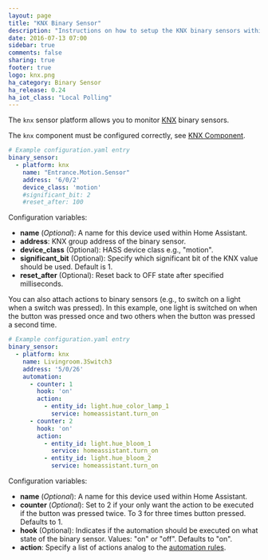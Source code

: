 ```yaml
---
layout: page
title: "KNX Binary Sensor"
description: "Instructions on how to setup the KNX binary sensors within Home Assistant."
date: 2016-07-13 07:00
sidebar: true
comments: false
sharing: true
footer: true
logo: knx.png
ha_category: Binary Sensor
ha_release: 0.24
ha_iot_class: "Local Polling"
---
```


The `knx` sensor platform allows you to monitor [KNX](http://www.knx.org) binary sensors.

The `knx` component must be configured correctly, see [KNX Component](/components/knx).

```yaml
# Example configuration.yaml entry
binary_sensor:
  - platform: knx
    name: "Entrance.Motion.Sensor"
    address: '6/0/2'
    device_class: 'motion'
    #significant_bit: 2
    #reset_after: 100
```

Configuration variables:

- **name** (*Optional*): A name for this device used within Home Assistant.
- **address**: KNX group address of the binary sensor.
- **device_class** (Optional): HASS device class e.g., "motion".
- **significant_bit** (Optional): Specify which significant bit of the KNX value should be used. Default is 1.
- **reset_after** (Optional): Reset back to OFF state after specified milliseconds.

You can also attach actions to binary sensors (e.g., to switch on a light when a switch was pressed). In this example, one light is switched on when the button was pressed once and two others when the button was pressed a second time.

```yaml
# Example configuration.yaml entry
binary_sensor:
  - platform: knx
    name: Livingroom.3Switch3
    address: '5/0/26'
    automation:
      - counter: 1
        hook: 'on'
        action:
          - entity_id: light.hue_color_lamp_1
            service: homeassistant.turn_on
      - counter: 2
        hook: 'on'
        action:
          - entity_id: light.hue_bloom_1
            service: homeassistant.turn_on
          - entity_id: light.hue_bloom_2
            service: homeassistant.turn_on
```

Configuration variables:

- **name** (*Optional*): A name for this device used within Home Assistant.
- **counter** (*Optional*): Set to 2 if your only want the action to be executed if the button was pressed twice. To 3 for three times button pressed. Defaults to 1.
- **hook** (Optional): Indicates if the automation should be executed on what state of the binary sensor. Values: "on" or "off". Defaults to "on".
- **action**: Specify a list of actions analog to the [automation rules](/docs/automation/action/).


